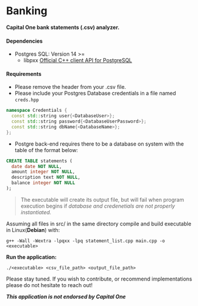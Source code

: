 # Banking

**Capital One bank statements (.csv) analyzer.**

#### Dependencies

- Postgres SQL: Version 14 >=
  - libpxx [Official C++ client API for PostgreSQL](pqxx.org/)

#### Requirements

- Please remove the header from your .csv file.
- Please include your Postgres Database credentials in a file named ```creds.hpp```

```cpp
namespace Credentials {
  const std::string user{<DatabaseUser>};
  const std::string password{<DatabaseUserPassword>};
  const std::string dbName{<DatabaseName>};
};
```

- Postgre back-end requires there to be a database on system with the table of the format below:

```sql
CREATE TABLE statements (
  date date NOT NULL,
  amount integer NOT NULL,
  description text NOT NULL,
  balance integer NOT NULL
);
```

> The executable will create its output file, but will fail when program execution begins if *database and credenetials are not properly instantiated.*

Assuming all files in src/ in the same directory compile and build executable in Linux(**Debian**) with:

```
g++ -Wall -Wextra -lpqxx -lpq statement_list.cpp main.cpp -o <executable>
```

**Run the application:**


```
./<executable> <csv_file_path> <output_file_path>
```

Please stay tuned. If you wish to contribute, or recommend implementations please do not hesitate to reach out!


***This application is not endorsed by Capital One***


